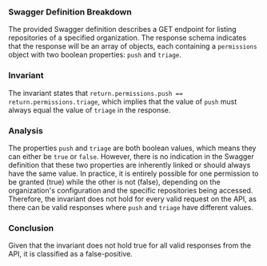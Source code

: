 ### Swagger Definition Breakdown
The provided Swagger definition describes a GET endpoint for listing repositories of a specified organization. The response schema indicates that the response will be an array of objects, each containing a `permissions` object with two boolean properties: `push` and `triage`.

### Invariant
The invariant states that `return.permissions.push == return.permissions.triage`, which implies that the value of `push` must always equal the value of `triage` in the response.

### Analysis
The properties `push` and `triage` are both boolean values, which means they can either be `true` or `false`. However, there is no indication in the Swagger definition that these two properties are inherently linked or should always have the same value. In practice, it is entirely possible for one permission to be granted (true) while the other is not (false), depending on the organization's configuration and the specific repositories being accessed. Therefore, the invariant does not hold for every valid request on the API, as there can be valid responses where `push` and `triage` have different values.

### Conclusion
Given that the invariant does not hold true for all valid responses from the API, it is classified as a false-positive.
